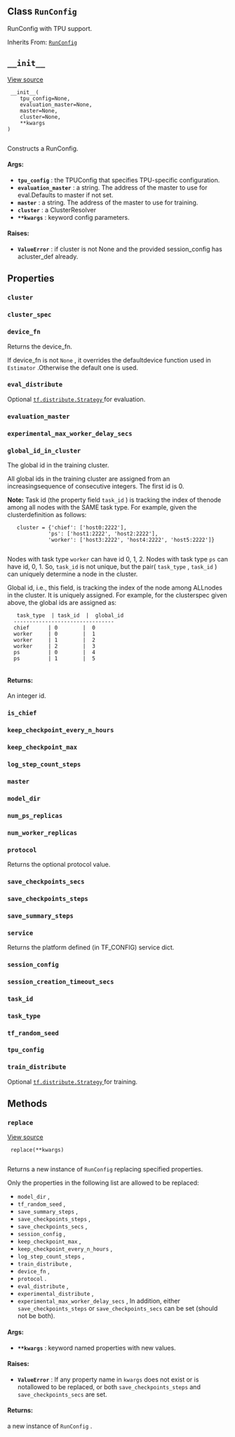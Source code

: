 

## Class  `RunConfig` 
RunConfig with TPU support.

Inherits From: [ `RunConfig` ](https://tensorflow.google.cn/api_docs/python/tf/estimator/RunConfig)

##  `__init__` 
[View source](https://github.com/tensorflow/estimator/tree/master/tensorflow_estimator/python/estimator/tpu/tpu_config.py)

```
 __init__(
    tpu_config=None,
    evaluation_master=None,
    master=None,
    cluster=None,
    **kwargs
)
 
```

Constructs a RunConfig.

#### Args:
- **`tpu_config`** : the TPUConfig that specifies TPU-specific configuration.
- **`evaluation_master`** : a string. The address of the master to use for eval.Defaults to master if not set.
- **`master`** : a string. The address of the master to use for training.
- **`cluster`** : a ClusterResolver
- **`**kwargs`** : keyword config parameters.


#### Raises:
- **`ValueError`** : if cluster is not None and the provided session_config has acluster_def already.


## Properties


###  `cluster` 


###  `cluster_spec` 


###  `device_fn` 
Returns the device_fn.

If device_fn is not  `None` , it overrides the defaultdevice function used in  `Estimator` .Otherwise the default one is used.

###  `eval_distribute` 
Optional [ `tf.distribute.Strategy` ](https://tensorflow.google.cn/api_docs/python/tf/distribute/Strategy) for evaluation.

###  `evaluation_master` 


###  `experimental_max_worker_delay_secs` 


###  `global_id_in_cluster` 
The global id in the training cluster.

All global ids in the training cluster are assigned from an increasingsequence of consecutive integers. The first id is 0.


**Note:**  Task id (the property field  `task_id` ) is tracking the index of thenode among all nodes with the SAME task type. For example, given the clusterdefinition as follows:


```
   cluster = {'chief': ['host0:2222'],
             'ps': ['host1:2222', 'host2:2222'],
             'worker': ['host3:2222', 'host4:2222', 'host5:2222']}
 
```

Nodes with task type  `worker`  can have id 0, 1, 2.  Nodes with task type `ps`  can have id, 0, 1. So,  `task_id`  is not unique, but the pair( `task_type` ,  `task_id` ) can uniquely determine a node in the cluster.

Global id, i.e., this field, is tracking the index of the node among ALLnodes in the cluster. It is uniquely assigned.  For example, for the clusterspec given above, the global ids are assigned as:

```
   task_type  | task_id  |  global_id
  --------------------------------
  chief      | 0        |  0
  worker     | 0        |  1
  worker     | 1        |  2
  worker     | 2        |  3
  ps         | 0        |  4
  ps         | 1        |  5
 
```

#### Returns:
An integer id.

###  `is_chief` 


###  `keep_checkpoint_every_n_hours` 


###  `keep_checkpoint_max` 


###  `log_step_count_steps` 


###  `master` 


###  `model_dir` 


###  `num_ps_replicas` 


###  `num_worker_replicas` 


###  `protocol` 
Returns the optional protocol value.

###  `save_checkpoints_secs` 


###  `save_checkpoints_steps` 


###  `save_summary_steps` 


###  `service` 
Returns the platform defined (in TF_CONFIG) service dict.

###  `session_config` 


###  `session_creation_timeout_secs` 


###  `task_id` 


###  `task_type` 


###  `tf_random_seed` 


###  `tpu_config` 


###  `train_distribute` 
Optional [ `tf.distribute.Strategy` ](https://tensorflow.google.cn/api_docs/python/tf/distribute/Strategy) for training.

## Methods


###  `replace` 
[View source](https://github.com/tensorflow/estimator/tree/master/tensorflow_estimator/python/estimator/tpu/tpu_config.py)

```
 replace(**kwargs)
 
```

Returns a new instance of  `RunConfig`  replacing specified properties.

Only the properties in the following list are allowed to be replaced:

-  `model_dir` ,
-  `tf_random_seed` ,
-  `save_summary_steps` ,
-  `save_checkpoints_steps` ,
-  `save_checkpoints_secs` ,
-  `session_config` ,
-  `keep_checkpoint_max` ,
-  `keep_checkpoint_every_n_hours` ,
-  `log_step_count_steps` ,
-  `train_distribute` ,
-  `device_fn` ,
-  `protocol` .
-  `eval_distribute` ,
-  `experimental_distribute` ,
-  `experimental_max_worker_delay_secs` ,
In addition, either  `save_checkpoints_steps`  or  `save_checkpoints_secs` can be set (should not be both).

#### Args:
- **`**kwargs`** : keyword named properties with new values.


#### Raises:
- **`ValueError`** : If any property name in  `kwargs`  does not exist or is notallowed to be replaced, or both  `save_checkpoints_steps`  and `save_checkpoints_secs`  are set.


#### Returns:
a new instance of  `RunConfig` .

